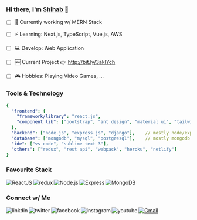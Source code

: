 ### Hi there, I'm [Shihab](https://ishihab-portfolio.herokuapp.com/) 👋

- [ ] 🌱 Currently working w/ MERN Stack
- [ ] ⚡ Learning: Next.js, TypeScript, Vue.js, AWS
- [ ] 💻 Develop: Web Application
- [ ] 🆕 Current Project 👉 http://bit.ly/3aklYch
- [ ] 🎮 Hobbies: Playing Video Games, ...


### Tools & Technology
```yaml
{
  "frontend": {
    "framework/library": "react.js",
    "component lib": ["bootstrap", "ant design", "material ui", "tailwindcss", "chakra-ui"]
  },
  "backend": ["node.js", "express.js", "django"],    // mostly node/express
  "database": ["mongodb", "mysql", "postgresql"],    // mostly mongodb
  "ide": ["vs code", "sublime text 3"],                     
  "others": ["redux", "rest api", "webpack", "heroku", "netlify"]
}
```
### Favourite Stack
<img align="left" alt="ReactJS" src="https://img.shields.io/badge/React-20232A?style=for-the-badge&logo=react&logoColor=61DAFB" />
<img align="left" alt="redux" src="https://img.shields.io/badge/Redux-593D88?style=for-the-badge&logo=redux&logoColor=white" />
<img align="left" alt="Node.js" src="https://img.shields.io/badge/Node.js-43853D?style=for-the-badge&logo=node.js&logoColor=white" />
<img align="left" alt="Express" src="https://img.shields.io/badge/Express.js-404D59?style=for-the-badge" />
<img align="left" alt="MongoDB" src="https://img.shields.io/badge/MongoDB-4EA94B?style=for-the-badge&logo=mongodb&logoColor=white" />
<br/>

### Connect w/ Me

[<img align="left" alt="linkdin" src="https://img.shields.io/badge/LinkedIn-0077B5?style=for-the-badge&logo=linkedin&logoColor=white" />][linkedin]
[<img align="left" alt="twitter" src="https://img.shields.io/badge/Twitter-1DA1F2?style=for-the-badge&logo=twitter&logoColor=white" />][twitter]
[![Gmail](https://img.shields.io/badge/-gmail-%23D14836?style=for-the-badge&logo=Gmail&logoColor=white)](mailto:saiful35-1970@diu.edu.bd)
[<img align="left" alt="facebook" src="https://img.shields.io/badge/Facebook-1877F2?style=for-the-badge&logo=facebook&logoColor=white" />][facebook]
[<img align="left" alt="instagram" src="https://img.shields.io/badge/Instagram-E4405F?style=for-the-badge&logo=instagram&logoColor=white" />][instagram]
[<img align="left" alt="youtube" src="https://img.shields.io/badge/YouTube-FF0000?style=for-the-badge&logo=youtube&logoColor=white" />][youtube]

[twitter]: https://twitter.com/ShihabSWE
[youtube]: https://www.youtube.com/channel/UCzGjjZ_P0YdH91x0A83f2qQ
[facebook]: https://www.facebook.com/isishihab
[instagram]: https://www.instagram.com/_shiha6/
[linkedin]: https://linkedin.com/in/saifulshihab
